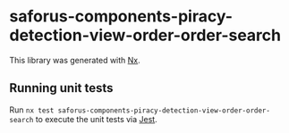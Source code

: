 # saforus-components-piracy-detection-view-order-order-search

This library was generated with [Nx](https://nx.dev).

## Running unit tests

Run `nx test saforus-components-piracy-detection-view-order-order-search` to execute the unit tests via [Jest](https://jestjs.io).
